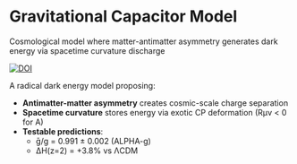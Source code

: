 # Gravitational Capacitor Model
Cosmological model where matter-antimatter asymmetry generates dark energy via spacetime curvature discharge

[![DOI](https://zenodo.org/badge/DOI/10.5281/zenodo.15740214.svg)](https://doi.org/10.5281/zenodo.15740214)

A radical dark energy model proposing:
- **Antimatter-matter asymmetry** creates cosmic-scale charge separation
- **Spacetime curvature** stores energy via exotic CP deformation (Rµν < 0 for A)
- **Testable predictions**:
  - ḡ/g = 0.991 ± 0.002 (ALPHA-g)
  - ΔH(z=2) = +3.8% vs ΛCDM
